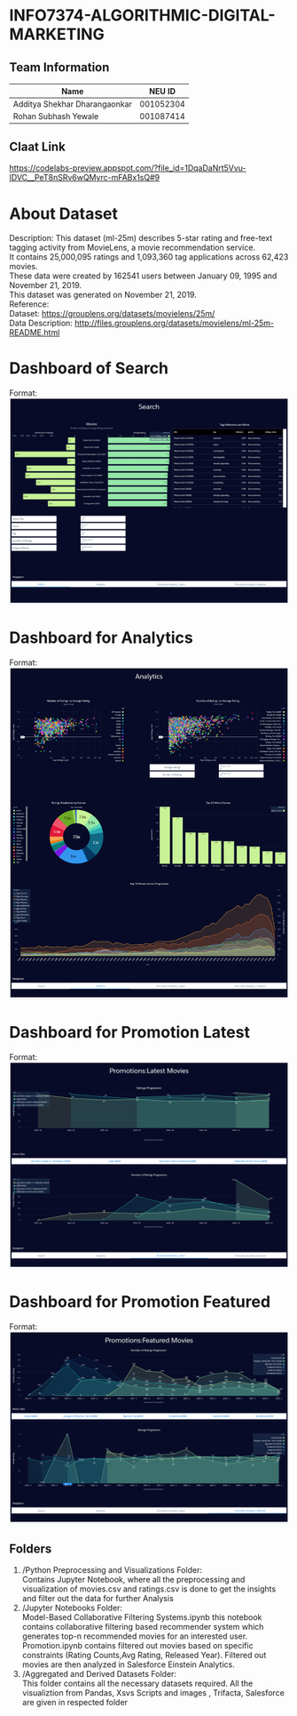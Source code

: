 # INFO7374-ALGORITHMIC-DIGITAL-MARKETING
 
## Team Information

| Name | NEU ID 
| --- | --- 
|Additya Shekhar Dharangaonkar | 001052304
|Rohan Subhash Yewale | 001087414

## Claat Link 
https://codelabs-preview.appspot.com/?file_id=1DqaDaNrt5Vvu-IDVC__PeT8nSRv6wQMyrc-mFABx1sQ#9 

# **About Dataset**
Description:
This dataset (ml-25m) describes 5-star rating and free-text tagging activity from MovieLens, a movie recommendation service.<br />
It contains 25,000,095 ratings and 1,093,360 tag applications across 62,423 movies.<br />
These data were created by 162541 users between January 09, 1995 and November 21, 2019.<br />
This dataset was generated on November 21, 2019.<br />
Reference:<br />
Dataset: https://grouplens.org/datasets/movielens/25m/ <br />
Data Description: http://files.grouplens.org/datasets/movielens/ml-25m-README.html


# **Dashboard of Search**

Format: ![Alt Text](https://github.com/rhnyewale/INFO7374-Algorithmic-Digital-Marketing/blob/master/Assignment_2-MovieLens%20Data%20Analysis/Salesforce/MovieLens%20Search.png)

# **Dashboard for Analytics**

Format: ![Alt Text](https://github.com/rhnyewale/INFO7374-Algorithmic-Digital-Marketing/blob/master/Assignment_2-MovieLens%20Data%20Analysis/Salesforce/MovieLens%20Analytics.png)

# **Dashboard for Promotion Latest**

Format: ![Alt Text](https://github.com/rhnyewale/INFO7374-Algorithmic-Digital-Marketing/blob/master/Assignment_2-MovieLens%20Data%20Analysis/Salesforce/MovieLens%20Promotion1.png)

# **Dashboard for Promotion Featured**

Format: ![Alt Text](https://github.com/rhnyewale/INFO7374-Algorithmic-Digital-Marketing/blob/master/Assignment_2-MovieLens%20Data%20Analysis/Salesforce/MovieLens%20Promotion2.png)

## Folders
 1. /Python Preprocessing and Visualizations Folder:<br /> 
 Contains Jupyter Notebook, where all the preprocessing and visualization of movies.csv and ratings.csv is done to get the insights and filter out the data for further Analysis<br /> 
 2. /Jupyter Notebooks Folder:<br />
 Model-Based Collaborative Filtering Systems.ipynb this notebook contains collaborative filtering based recommender system which     generates top-n recommended movies for an interested user.<br />
 Promotion.ipynb contains filtered out movies based on specific constraints (Rating Counts,Avg Rating, Released Year). Filtered out movies are then analyzed in Salesforce Einstein Analytics.
 3. /Aggregated and Derived Datasets Folder: <br />
 This folder contains all the necessary datasets required.
 All the visualiztion from Pandas, Xsvs Scripts and images , Trifacta, Salesforce are given in respected folder
